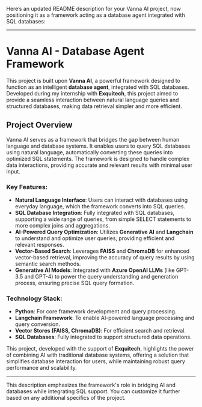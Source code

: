 Here’s an updated README description for your Vanna AI project, now positioning it as a framework acting as a database agent integrated with SQL databases:

---

# Vanna AI - Database Agent Framework

This project is built upon **Vanna AI**, a powerful framework designed to function as an intelligent **database agent**, integrated with SQL databases. Developed during my internship with **Exquitech**, this project aimed to provide a seamless interaction between natural language queries and structured databases, making data retrieval simpler and more efficient.

## Project Overview

Vanna AI serves as a framework that bridges the gap between human language and database systems. It enables users to query SQL databases using natural language, automatically converting these queries into optimized SQL statements. The framework is designed to handle complex data interactions, providing accurate and relevant results with minimal user input.

### Key Features:
- **Natural Language Interface**: Users can interact with databases using everyday language, which the framework converts into SQL queries.
- **SQL Database Integration**: Fully integrated with SQL databases, supporting a wide range of queries, from simple SELECT statements to more complex joins and aggregations.
- **AI-Powered Query Optimization**: Utilizes **Generative AI** and **Langchain** to understand and optimize user queries, providing efficient and relevant responses.
- **Vector-Based Search**: Leverages **FAISS** and **ChromaDB** for enhanced vector-based retrieval, improving the accuracy of query results by using semantic search methods.
- **Generative AI Models**: Integrated with **Azure OpenAI LLMs** (like GPT-3.5 and GPT-4) to power the query understanding and generation process, ensuring precise SQL query formation.
  
### Technology Stack:
- **Python**: For core framework development and query processing.
- **Langchain Framework**: To enable AI-powered language processing and query conversion.
- **Vector Stores (FAISS, ChromaDB)**: For efficient search and retrieval.
- **SQL Databases**: Fully integrated to support structured data operations.

This project, developed with the support of **Exquitech**, highlights the power of combining AI with traditional database systems, offering a solution that simplifies database interaction for users, while maintaining robust query performance and scalability.

---

This description emphasizes the framework's role in bridging AI and databases while integrating SQL support. You can customize it further based on any additional specifics of the project.
